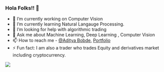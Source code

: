 ### Hola Folks!! 👋



- 🔭 I’m currently working on Computer Vision
- 🌱 I’m currently learning Natural Langauge Processing.
- 🤔 I’m looking for help with algorithmic trading
- 💬 Ask me about Machine Learning, Deep Learning , Computer Vision
- 📫 How to reach me  - [@Aditya Bobde](https://www.linkedin.com/in/aditya-bobde/ ), [Portfolio](https://adi-19.github.io/Portfolio/)
- ⚡ Fun fact: I am also  a trader who trades Equity and derivatives market including cryptocurrency.
 <img src = "https://github-readme-stats.vercel.app/api?username=Adi-19&&show_icons=true&title_color=ffffff&icon_color=bb2acf&text_color=daf7dc&bg_color=151515">
